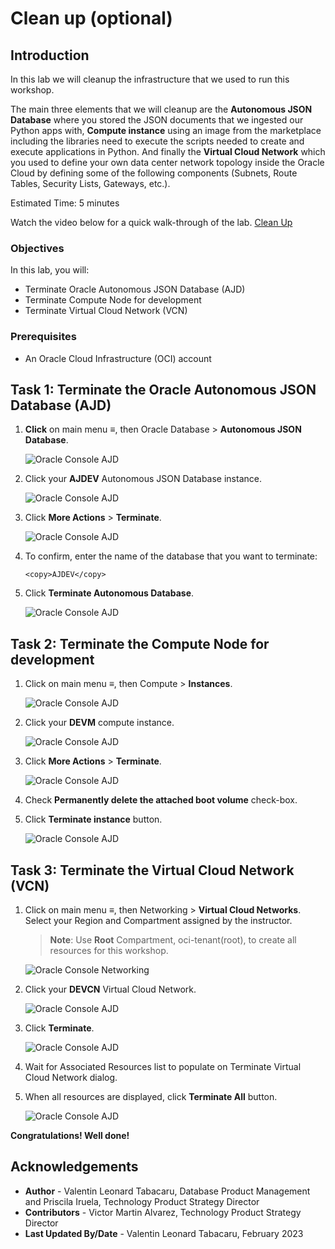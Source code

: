 # Clean up (optional)

## Introduction

In this lab we will cleanup the infrastructure that we used to run this workshop.

The main three elements that we will cleanup are the **Autonomous JSON Database** where you stored the JSON documents that we ingested our Python apps with, **Compute instance** using an image from the marketplace including the libraries need to execute the scripts needed to create and execute applications in Python. And finally the **Virtual Cloud Network** which you used to define your own data center network topology inside the Oracle Cloud by defining some of the following components (Subnets, Route Tables, Security Lists, Gateways, etc.).

Estimated Time: 5 minutes

Watch the video below for a quick walk-through of the lab.
[Clean Up](videohub:1_m0vdw69z)

### Objectives

In this lab, you will:

* Terminate Oracle Autonomous JSON Database (AJD)
* Terminate Compute Node for development
* Terminate Virtual Cloud Network (VCN)

### Prerequisites

* An Oracle Cloud Infrastructure (OCI) account


## Task 1: Terminate the Oracle Autonomous JSON Database (AJD)

1. **Click** on main menu ≡, then Oracle Database > **Autonomous JSON Database**.

    ![Oracle Console AJD](./images/task1/oracle-console-ajson.png)

2. Click your **AJDEV** Autonomous JSON Database instance.

    ![Oracle Console AJD](./images/task1/ajd-list.png)

3. Click **More Actions** > **Terminate**.

    ![Oracle Console AJD](./images/task1/ajd-terminate.png)

4. To confirm, enter the name of the database that you want to terminate:

    ```
    <copy>AJDEV</copy>
    ```

5. Click **Terminate Autonomous Database**.

    ![Oracle Console AJD](./images/task1/terminate-ajd.png)


## Task 2: Terminate the Compute Node for development

1. Click on main menu ≡, then Compute > **Instances**.

    ![Oracle Console AJD](./images/task2/menu-compute-instances.png)

2. Click your **DEVM** compute instance.

    ![Oracle Console AJD](./images/task2/compute-list.png)

3. Click **More Actions** > **Terminate**.

    ![Oracle Console AJD](./images/task2/compute-terminate.png)

4. Check **Permanently delete the attached boot volume** check-box.

5. Click **Terminate instance** button.

    ![Oracle Console AJD](./images/task2/terminate-instance.png)


## Task 3: Terminate the Virtual Cloud Network (VCN)

1. Click on main menu ≡, then Networking > **Virtual Cloud Networks**. Select your Region and Compartment assigned by the instructor.

    >**Note**: Use **Root** Compartment, oci-tenant(root), to create all resources for this workshop.

    ![Oracle Console Networking](./images/task3/oracle-console-networking.png)

2. Click your **DEVCN** Virtual Cloud Network.

    ![Oracle Console AJD](./images/task3/vcn-list.png)

3. Click **Terminate**.

    ![Oracle Console AJD](./images/task3/vcn-terminate.png)

4. Wait for Associated Resources list to populate on Terminate Virtual Cloud Network dialog.

5. When all resources are displayed, click **Terminate All** button.

    ![Oracle Console AJD](./images/task3/terminate-vcn.png)

**Congratulations! Well done!**

## Acknowledgements
* **Author** - Valentin Leonard Tabacaru, Database Product Management and Priscila Iruela, Technology Product Strategy Director
* **Contributors** - Victor Martin Alvarez, Technology Product Strategy Director
* **Last Updated By/Date** - Valentin Leonard Tabacaru, February 2023
